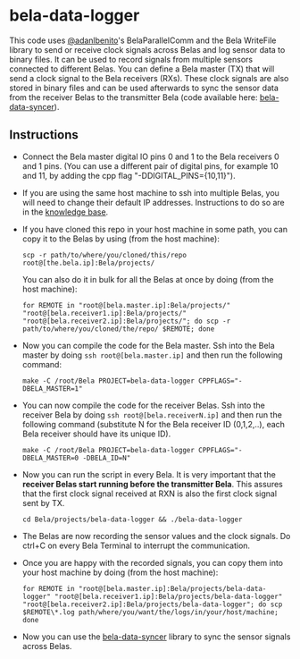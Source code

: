 # bela-data-logger

This code uses [@adanlbenito](https://github.com/adanlbenito)'s BelaParallelComm and the Bela WriteFile library to send or receive clock signals across Belas and log sensor data to binary files. It can be used to record signals from multiple sensors connected to different Belas. You can define a Bela master (TX) that will send a clock signal to the Bela receivers (RXs). These clock signals are also stored in binary files and can be used afterwards to sync the sensor data from the receiver Belas to the transmitter Bela (code available here: [bela-data-syncer](https://github.com/pelinski/bela-data-syncer)).

## Instructions

- Connect the Bela master digital IO pins 0 and 1 to the Bela receivers 0 and 1 pins. (You can use a different pair of digital pins, for example 10 and 11, by adding the cpp flag "-DDIGITAL_PINS={10,11}").
- If you are using the same host machine to ssh into multiple Belas, you will need to change their default IP addresses. Instructions to do so are in the [knowledge base](https://learn.bela.io/using-bela/technical-explainers/ip-addresses/).
- If you have cloned this repo in your host machine in some path, you can copy it to the Belas by using (from the host machine):

  ```
  scp -r path/to/where/you/cloned/this/repo root@[the.bela.ip]:Bela/projects/
  ```

  You can also do it in bulk for all the Belas at once by doing (from the host machine):

  ```
  for REMOTE in "root@[bela.master.ip]:Bela/projects/" "root@[bela.receiver1.ip]:Bela/projects/" "root@[bela.receiver2.ip]:Bela/projects/"; do scp -r path/to/where/you/cloned/the/repo/ $REMOTE; done
  ```

- Now you can compile the code for the Bela master. Ssh into the Bela master by doing `ssh root@[bela.master.ip]` and then run the following command:

  ```
  make -C /root/Bela PROJECT=bela-data-logger CPPFLAGS="-DBELA_MASTER=1"
  ```

- You can now compile the code for the receiver Belas. Ssh into the receiver Bela by doing `ssh root@[bela.receiverN.ip]` and then run the following command (substitute N for the Bela receiver ID (0,1,2,..), each Bela receiver should have its unique ID).

  ```
  make -C /root/Bela PROJECT=bela-data-logger CPPFLAGS="-DBELA_MASTER=0 -DBELA_ID=N"
  ```

- Now you can run the script in every Bela. It is very important that the **receiver Belas start running before the transmitter Bela**. This assures that the first clock signal received at RXN is also the first clock signal sent by TX.
  ```
  cd Bela/projects/bela-data-logger && ./bela-data-logger
  ```
- The Belas are now recording the sensor values and the clock signals. Do ctrl+C on every Bela Terminal to interrupt the communication.
- Once you are happy with the recorded signals, you can copy them into your host machine by doing (from the host machine):
  ```
  for REMOTE in "root@[bela.master.ip]:Bela/projects/bela-data-logger" "root@[bela.receiver1.ip]:Bela/projects/bela-data-logger" "root@[bela.receiver2.ip]:Bela/projects/bela-data-logger"; do scp $REMOTE\*.log path/where/you/want/the/logs/in/your/host/machine; done
  ```
- Now you can use the [bela-data-syncer](https://github.com/pelinski/bela-data-syncer) library to sync the sensor signals across Belas.
